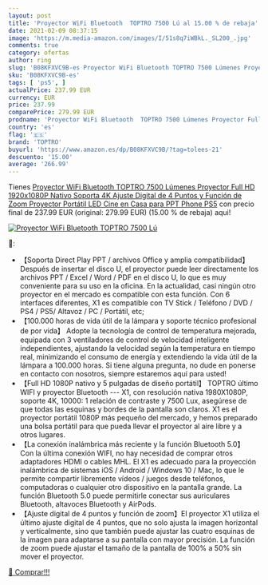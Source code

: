 ```yaml
---
layout: post
title: 'Proyector WiFi Bluetooth  TOPTRO 7500 Lú al 15.00 % de rebaja'
date: 2021-02-09 08:37:15
image: 'https://m.media-amazon.com/images/I/51s8q7iWBkL._SL200_.jpg'
comments: true
category: ofertas
author: ring
slug: 'B08KFXVC9B-es Proyector WiFi Bluetooth TOPTRO 7500 Lúmenes Proyector...'
sku: 'B08KFXVC9B-es'
tags: [ 'ps5', ]
actualPrice: 237.99 EUR
currency: EUR
price: 237.99
comparePrice: 279.99 EUR
prodname: 'Proyector WiFi Bluetooth  TOPTRO 7500 Lúmenes Proyector Full HD 1920x1080P Nativo Soporta 4K  Ajuste Digital de 4 Puntos y Función de Zoom  Proyector Portátil LED Cine en Casa para PPT Phone PS5'
country: 'es'
flag: '🇪🇸'
brand: 'TOPTRO'
buyurl: 'https://www.amazon.es/dp/B08KFXVC9B/?tag=tolees-21'
descuento: '15.00'
average: '266.99'
---
```


Tienes [Proyector WiFi Bluetooth  TOPTRO 7500 Lúmenes Proyector Full HD 1920x1080P Nativo Soporta 4K  Ajuste Digital de 4 Puntos y Función de Zoom  Proyector Portátil LED Cine en Casa para PPT Phone PS5](https://www.amazon.es/dp/B08KFXVC9B/?tag=tolees-21) con precio final de  237.99 EUR (original: 279.99 EUR) (15.00 %  de rebaja) aqui!

[![Proyector WiFi Bluetooth  TOPTRO 7500 Lú](https://m.media-amazon.com/images/I/51s8q7iWBkL._SL200_.jpg)](https://www.amazon.es/dp/B08KFXVC9B/?tag=tolees-21)

🔎:

- 【Soporta Direct Play PPT / archivos Office y amplia compatibilidad】 Después de insertar el disco U, el proyector puede leer directamente los archivos PPT / Excel / Word / PDF en el disco U, lo que es muy conveniente para su uso en la oficina. En la actualidad, casi ningún otro proyector en el mercado es compatible con esta función. Con 6 interfaces diferentes, X1 es compatible con TV Stick / Teléfono / DVD / PS4 / PS5/ Altavoz / PC / Portátil, etc;
- 【100.000 horas de vida útil de la lámpara y soporte técnico profesional de por vida】 Adopte la tecnología de control de temperatura mejorada, equipada con 3 ventiladores de control de velocidad inteligente independientes, ajustando la velocidad según la temperatura en tiempo real, minimizando el consumo de energía y extendiendo la vida útil de la lámpara a 100.000 horas. Si tiene alguna pregunta, no dude en ponerse en contacto con nosotros, siempre estaremos aquí para usted!
- 【Full HD 1080P nativo y 5 pulgadas de diseño portátil】 TOPTRO último WIFI y proyector Bluetooth --- X1, con resolución nativa 1980X1080P, soporte 4K, 10000: 1 relación de contraste y 7500 Lux, asegúrese de que todas las esquinas y bordes de la pantalla son claros. X1 es el proyector portátil 1080P más pequeño del mercado, y hemos preparado una bolsa portátil para que pueda llevar el proyector al aire libre y a otros lugares.
- 【La conexión inalámbrica más reciente y la función Bluetooth 5.0】 Con la última conexión WIFI, no hay necesidad de comprar otros adaptadores HDMI o cables MHL. El X1 es adecuado para la proyección inalámbrica de sistemas iOS / Android / Windows 10 / Mac, lo que le permite compartir libremente vídeos / juegos desde teléfonos, computadoras o cualquier otro dispositivo en la pantalla grande. La función Bluetooth 5.0 puede permitirle conectar sus auriculares Bluetooth, altavoces Bluetooth y AirPods.
- 【Ajuste digital de 4 puntos y función de zoom】El proyector X1 utiliza el último ajuste digital de 4 puntos, que no solo ajusta la imagen horizontal y verticalmente, sino que también puede ajustar las cuatro esquinas de la imagen para adaptarse a su pantalla con mayor precisión. La función de zoom puede ajustar el tamaño de la pantalla de 100% a 50% sin mover el proyector.

[🛒 Comprar!!!](https://www.amazon.es/dp/B08KFXVC9B/?tag=tolees-21)
